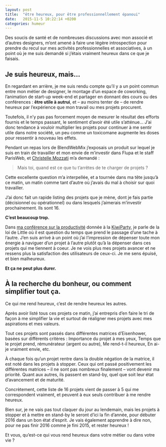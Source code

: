 ```yaml
---
layout: post
title:  "être heureux, pour être professionnellement épanoui"
date:   2015-11-5 10:22:14 +0200
categories: humeur
---
```


Des soucis de santé et de nombreuses discussions avec mon associé et d’autres designers, m’ont amené à faire une légère introspection pour prendre du recul sur mes activités professionnelles et associatives, à un point où je me suis demandé si j’étais vraiment heureux dans ce que je faisais.

## Je suis heureux, mais…

En regardant en arrière, je me suis rendu compte qu’il y a un point commun entre mon métier de designer, le montage d’un espace de coworking, l’animation de start-up week-end et partager en donnant des cours ou des conférences : **être utile à autrui**, et – au moins tenter de – de rendre heureux par l’expérience que mon travail ou mes projets procurent.

Toutefois, il n’y pas pas forcement moyen de mesurer le résultat des efforts fournis et le temps passant, le sentiment d’avoir été utile s’atténue… J’ai donc tendance à vouloir multiplier les projets pour continuer à me sentir utile dans notre société, un peu comme un toxicomane augmente les doses pour ressentir à nouveau les effets.

Pendant un repas lors de BlendWebMix j’exposais un produit sur lequel je suis en train de travailler et mon envie de m’investir dans Flupa et le staff ParisWeb, et [Christelle Mozzati][momozz-url] m’a demandé :

>Mais toi, quand est ce que tu t’arrêtes de te charger de projets ?

Cette excellente question m’a interpellée, et a tournée dans ma tête jusqu’à ce matin, un matin comme tant d’autre où j’avais du mal à choisir sur quoi travailler.

J’ai donc fait un rapide listing des projets que je mène, dont je fais partie (décisionnel ou opérationnel) ou dans lesquels j’aimerais m’investir prochainement. Ils sont 16.

**C’est beaucoup trop.**

Dans [ma conférence sur la productivité][productivite-url] donnée à la [KiwiParty][kiwi-url], je parle de la loi de Little où il est question du temps que prend le passage d’une tache à l’autre. J’en suis arrivé à un point où j’ai l’impression de dépenser toute mon énergie à naviguer d’un projet à l’autre plutôt qu’à la dépenser dans ces projets qui me tiennent à coeur. Je ne vois plus mes projets avancer et ne ressens plus la satisfaction des utilisateurs de ceux-ci. Je me sens épuisé, et bien malheureux.

**Et ça ne peut plus durer.**

## À la recherche du bonheur, ou comment simplifier tout ça.

Ce qui me rend heureux, c’est de rendre heureux les autres.

Après avoir listé tous ces projets ce matin, j’ai entrepris d’en faire le tri de façon à me simplifier la vie et surtout de réaligner mes projets avec mes aspirations et mes valeurs.

Tout ces projets sont passés dans différentes matrices d’Eisenhower, basées sur différents critères : Importance du projet à mes yeux, Temps que le projet prend, rémunérateur (argent ou autre), Me rend-t-il heureux, En ai-je vraiment envie, etc.

À chaque fois qu’un projet rentre dans la double négation de la matrice, il est noté dans les projets à stopper. Ceux qui ont passé positivement les différentes matrices – il ne sont pas nombreux finalement – vont devenir ma priorité. Quant aux autres, ils passent en stand-by, quel que soit leur état d’avancement et de maturité.

Concrètement, cette liste de 16 projets vient de passer à 5 qui me correspondent vraiment, et peuvent à eux seuls contribuer à me rendre heureux.

Bien sur, je ne vais pas tout claquer du jour au lendemain, mais les projets à stopper et à mettre en stand-by le seront d’ici la fin d’année, pour débuter 2016 dans un bon état d’esprit. Je vais également apprendre à dire non, pour ne pas finir 2016 comme je fini 2015, et rester heureux !

Et vous, qu’est-ce qui vous rend heureux dans votre métier ou dans votre vie ?

[momozz-url]: https://twitter.com/cmozzati
[kiwi-url]: http://www.kiwiparty.fr
[productivite-url]: https://speakerdeck.com/nbirckel/et-si-on-parlait-productivite